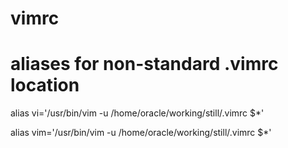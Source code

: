 # vimrc

# aliases for non-standard .vimrc location

alias vi='/usr/bin/vim -u /home/oracle/working/still/.vimrc $*'

alias vim='/usr/bin/vim -u /home/oracle/working/still/.vimrc $*'


